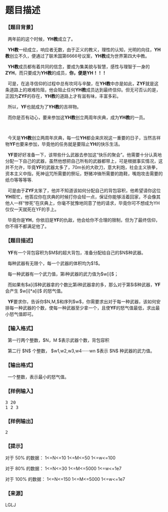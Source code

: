 # 题目描述


<h3>
【题目背景】
</h3>
<p>
  两年前的这个时候，<strong>YH教</strong>成立了。
</p>
<p>
  <strong>YH教</strong>一经成立，响应者无数，由于正义的教义，理性的认知，光明的向往，<strong>YH教</strong>创立不久，便通过了联禾国第6666号议案，<strong>YH教</strong>成为世界第四大中教。
</p>
<p>
  <strong>YH教</strong>成员都有着共同的信念，要成为集美貌与智慧，感性与理智于一身的<strong>ZYH</strong>，而只要成为<strong>YH教</strong>的成员，<strong>你，便是YH！！！</strong> 
</p>
<p>
  可是，在追寻信仰的过程中总有坎坷与辛酸，在<strong>YH教</strong>中亦是如此，<strong>ZYF</strong>就是这条道路上的艰难险阻，他会阻止任何<strong>YH教</strong>成员达到最终信仰。但无可否认的是，正因为<strong>ZYF</strong>的存在，<strong>YH教</strong>的道路上才有滋有味，丰富多彩。
</p>
<p>
  所以，<strong>YF</strong>也就成为了<strong>YH教</strong>的吉祥物。
</p>
<p>
  而你是否有动心，要来参加这<strong>YH教</strong>创立两周年庆典，成为<strong>YH教</strong>的一员。
</p>
<p>
<br/>
</p>
<p>
  今天是<strong>YH教</strong>创立两周年庆典，每一位<strong>YH</strong>都会来庆祝这一重要的日子，当然吉祥物<strong>YF</strong>也要来参加，毕竟他的任务就是要阻止<strong>YH</strong>的快乐生活。
</p>
<p>
  <strong>YF</strong>要好好准备一下，该带些什么武器去参加这“快乐的聚会”。他需要十分认真地分配一下自己的武器，虽然他想把自己所有的武器都带上，可是根据事实情况，这并不允许，毕竟<strong>YF</strong>的武器太多了，70m长的大砍刀，意大利炮，社会主义铁拳，资本主义中指，死神诅咒所需要的祭坛，野猪冲锋所需要的跑鞋，嘴炮攻击需要的纸巾等等等等.
</p>
<p>
  可是由于<strong>ZYF</strong>太笨了，他并不知道该如何分配自己的背包容积，他希望请你这位<strong>YH</strong>帮忙，他答应你在庆典的时候打你会轻一点，保证你能够活着回家，不会像其他人一样“惨死”在庆典上，你毫不犹豫地同意了他的请求，毕竟你可不想成为YH仅仅一天就死在YF的手上。
</p>
<p>
  毕竟你是<strong>YH</strong>，你依旧是<strong>YF</strong>的仇敌，他会给你不合理的限制，但为了最终信仰，你不得不都满足他了。
</p>
<h3>
【题目描述】
</h3>
<p>
  <strong>YF</strong>有一个背包容积为$M$的超大背包，准备分配给自己的$N$种武器。
</p>
<p>
  每种武器有无限个，每一个武器的体积均为$1$。
</p>
<p>
  每一种武器有一个武力值，第i种武器的武力值为$w[i]$；
</p>
<p>
  而如果有$a[i]$种武器拿的个数比第i种武器拿的多，那么对于第$i$种武器，<strong>YF</strong>会产生 $w[i]*a[i]$ 的怒气值。
</p>
<p>
  <strong>YF</strong>要求你，告诉你$N,M,$和序列$w$，你需要求出对于每一种武器，该如何安排每一种武器的个数，使每一种武器至少拿一个，且使<strong>YF</strong>的怒气值最低，求出最小怒气值即可。
</p>
<h3>
【输入格式】
</h3>
<p>
  第一行两个整数，$N，M $表示武器个数，背包容积
</p>
<p>
  第二行 $N$ 个整数， $w1,w2,w3,w4······wn $表示 $N$ 种武器的武力值。
</p>
<h3>
【输出格式】
</h3>
<p>
  一个整数，表示最小的怒气值。
</p>
<h3>
【样例输入】
</h3>
<pre>3 20
1 2 3</pre>
<h3>
【样例输出】
</h3>
<pre>2</pre>
<h3>
【提示】
</h3>
<p>
对于 50% 的数据： 1&lt;=N&lt;=10 1&lt;=M&lt;=50 1&lt;=w&lt;=100
</p>
<p>
对于 80% 的数据： 1&lt;=N&lt;=30 1&lt;=M&lt;=5000 1&lt;=w&lt;=1e7
</p>
<p>
对于 100% 的数据： 1&lt;=N&lt;=150 1&lt;=M&lt;=5000 1&lt;=w&lt;=1e7
</p>
<h3>
【来源】
</h3>
<p>
LGLJ
</p>
